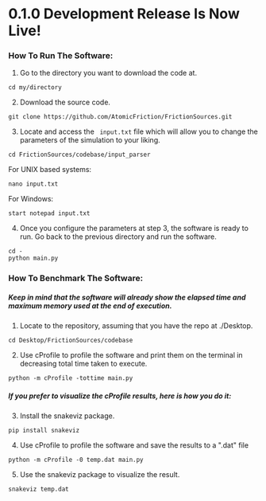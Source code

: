 # 0.1.0 Development Release Is Now Live!

### How To Run The Software:

1) Go to the directory you want to download the code at.
```
cd my/directory
```
2) Download the source code.
```
git clone https://github.com/AtomicFriction/FrictionSources.git
```
3) Locate and access the ``` input.txt``` file which will allow you to change the parameters of the simulation to your liking.
```
cd FrictionSources/codebase/input_parser
```
For UNIX based systems:
```
nano input.txt
```
For Windows:
```
start notepad input.txt
```
4) Once you configure the parameters at step 3, the software is ready to run. Go back to the previous directory and run the software.
```
cd -
python main.py
```
### How To Benchmark The Software:

##### Keep in mind that the software will already show the elapsed time and maximum memory used at the end of execution.

1) Locate to the repository, assuming that you have the repo at ./Desktop.
```
cd Desktop/FrictionSources/codebase
```
2) Use cProfile to profile the software and print them on the terminal in decreasing total time taken to execute.
```
python -m cProfile -tottime main.py
```
##### If you prefer to visualize the cProfile results, here is how you do it:

3) Install the snakeviz package.
```
pip install snakeviz
```
4) Use cProfile to profile the software and save the results to a ".dat" file
```
python -m cProfile -0 temp.dat main.py
```
5) Use the snakeviz package to visualize the result.
```
snakeviz temp.dat
```
